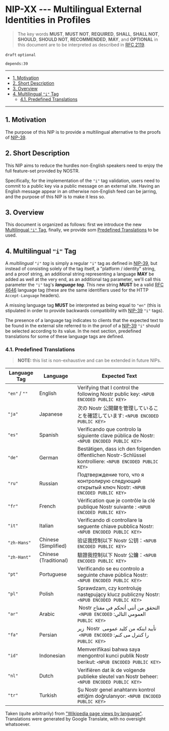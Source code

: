 <!-- markdownlint-enable -->
<!-- markdownlint-disable MD013 -->

# NIP-XX --- Multilingual External Identities in Profiles

> The key words **MUST**, **MUST NOT**, **REQUIRED**, **SHALL**, **SHALL NOT**, **SHOULD**, **SHOULD NOT**, **RECOMMENDED**,  **MAY**, and **OPTIONAL** in this document are to be interpreted as described in [RFC 2119](https://www.rfc-editor.org/rfc/rfc2119.txt).

`draft` `optional`

`depends:39`

---

- [1. Motivation](#1-motivation)
- [2. Short Description](#2-short-description)
- [3. Overview](#3-overview)
- [4. Multilingual `"i"` Tag](#4-multilingual-i-tag)
  - [4.1. Predefined Translations](#41-predefined-translations)

---

## 1. Motivation

The purpose of this NIP is to provide a multilingual alternative to the proofs of [NIP-39](https://github.com/nostr-protocol/nips/blob/master/39.md).

## 2. Short Description

This NIP aims to reduce the hurdles non-English speakers need to enjoy the full feature-set provided by NOSTR.

Specifically, for the implementation of the `"i"` tag validation, users need to commit to a public key via a public message on an external site.
Having an English message appear in an otherwise non-English feed can be jarring, and the purpose of this NIP is to make it less so.

## 3. Overview

This document is organized as follows: first we introduce the new [Multilingual `"i"` Tag](#4-multilingual-i-tag), finally, we provide som [Predefined Translations](#41-predefined-translations) to be used.

## 4. Multilingual `"i"` Tag

A _multilingual `"i"` tag_ is simply a regular `"i"` tag as defined in [NIP-39](https://github.com/nostr-protocol/nips/blob/master/39.md), but instead of consisting solely of the tag itself, a "platform / identity" string, and a proof string, an additional string representing a language **MAY** be added as well at the very end, as an additional tag parameter, we'll call this parameter the `"i"` tag's **_language tag_**.
This new string **MUST** be a valid [RFC 4646](https://www.rfc-editor.org/rfc/rfc4646) language tag (these are the same identifiers used for the HTTP `Accept-Language` headers).

A missing language tag **MUST** be interpreted as being equal to `"en"` (this is stipulated in order to provide backwards compatibility with [NIP-39](https://github.com/nostr-protocol/nips/blob/master/39.md) `"i"` tags).

The presence of a language tag indicates to clients that the expected text to be found in the external site referred to in the proof of a [NIP-39](https://github.com/nostr-protocol/nips/blob/master/39.md) `"i"` should be selected according to its value.
In the next section, predefined translations for some of these language tags are defined.

### 4.1. Predefined Translations

> **NOTE:** this list is non-exhaustive and can be extended in future NIPs.

| Language Tag  | Language              | Expected Text                                                                                                                                                                                                                                                                                                                                                                                                                                                                      |
| ------------- | --------------------- | ---------------------------------------------------------------------------------------------------------------------------------------------------------------------------------------------------------------------------------------------------------------------------------------------------------------------------------------------------------------------------------------------------------------------------------------------------------------------------------- |
| `"en"` / `""` | English               | Verifying that I control the following Nostr public key: `<NPUB ENCODED PUBLIC KEY>`                                                                                                                                                                                                                                                                                                                                                                                               |
| `"ja"`        | Japanese              | &#x6b21;&#x306e; Nostr &#x516c;&#x958b;&#x9375;&#x3092;&#x7ba1;&#x7406;&#x3057;&#x3066;&#x3044;&#x308b;&#x3053;&#x3068;&#x3092;&#x78ba;&#x8a8d;&#x3057;&#x3066;&#x3044;&#x307e;&#x3059;: `<NPUB ENCODED PUBLIC KEY>`                                                                                                                                                                                                                                                               |
| `"es"`        | Spanish               | Verificando que controlo la siguiente clave p&#x00fa;blica de Nostr: `<NPUB ENCODED PUBLIC KEY>`                                                                                                                                                                                                                                                                                                                                                                                   |
| `"de"`        | German                | Best&#x00e4;tigen, dass ich den folgenden &#x00f6;ffentlichen Nostr-Schl&#x00fc;ssel kontrolliere: `<NPUB ENCODED PUBLIC KEY>`                                                                                                                                                                                                                                                                                                                                                     |
| `"ru"`        | Russian               | &#x041f;&#x043e;&#x0434;&#x0442;&#x0432;&#x0435;&#x0440;&#x0436;&#x0434;&#x0435;&#x043d;&#x0438;&#x0435; &#x0442;&#x043e;&#x0433;&#x043e;, &#x0447;&#x0442;&#x043e; &#x044f; &#x043a;&#x043e;&#x043d;&#x0442;&#x0440;&#x043e;&#x043b;&#x0438;&#x0440;&#x0443;&#x044e; &#x0441;&#x043b;&#x0435;&#x0434;&#x0443;&#x044e;&#x0449;&#x0438;&#x0439; &#x043e;&#x0442;&#x043a;&#x0440;&#x044b;&#x0442;&#x044b;&#x0439; &#x043a;&#x043b;&#x044e;&#x0447; Nostr: `<NPUB ENCODED PUBLIC KEY>` |
| `"fr"`        | French                | V&#x00e9;rification que je contr&#x00f4;le la cl&#x00e9; publique Nostr suivante : `<NPUB ENCODED PUBLIC KEY>`                                                                                                                                                                                                                                                                                                                                                                     |
| `"it"`        | Italian               | Verificando di controllare la seguente chiave pubblica Nostr: `<NPUB ENCODED PUBLIC KEY>`                                                                                                                                                                                                                                                                                                                                                                                          |
| `"zh-Hans"`   | Chinese (Simplified)  | &#x9a8c;&#x8bc1;&#x6211;&#x63a7;&#x5236;&#x4ee5;&#x4e0b; Nostr &#x516c;&#x94a5;&#xff1a;`<NPUB ENCODED PUBLIC KEY>`                                                                                                                                                                                                                                                                                                                                                                 |
| `"zh-Hant"`   | Chinese (Traditional) | &#x9a57;&#x8b49;&#x6211;&#x63a7;&#x5236;&#x4ee5;&#x4e0b; Nostr &#x516c;&#x9470;&#xff1a;`<NPUB ENCODED PUBLIC KEY>`                                                                                                                                                                                                                                                                                                                                                                 |
| `"pt"`        | Portuguese            | Verificando se eu controlo a seguinte chave p&#x00fa;blica Nostr: `<NPUB ENCODED PUBLIC KEY>`                                                                                                                                                                                                                                                                                                                                                                                      |
| `"pl"`        | Polish                | Sprawdzam, czy kontroluj&#x0119; nast&#x0119;puj&#x0105;cy klucz publiczny Nostr: `<NPUB ENCODED PUBLIC KEY>`                                                                                                                                                                                                                                                                                                                                                                      |
| `"ar"`        | Arabic                | &#x202B; &#x0627;&#x0644;&#x062a;&#x062d;&#x0642;&#x0642; &#x0645;&#x0646; &#x0623;&#x0646;&#x0646;&#x064a; &#x0623;&#x062a;&#x062d;&#x0643;&#x0645; &#x0641;&#x064a; &#x0645;&#x0641;&#x062a;&#x0627;&#x062d; &#x202A; Nostr &#x202C; &#x0627;&#x0644;&#x0639;&#x0645;&#x0648;&#x0645;&#x064a; &#x0627;&#x0644;&#x062a;&#x0627;&#x0644;&#x064a;: &#x202A; `<NPUB ENCODED PUBLIC KEY>` &#x202C; &#x202C;                                                                           |
| `"fa"`        | Persian               | &#x202B; &#x062a;&#x0623;&#x06cc;&#x06cc;&#x062f; &#x0627;&#x06cc;&#x0646;&#x06a9;&#x0647; &#x0645;&#x0646; &#x06a9;&#x0644;&#x06cc;&#x062f; &#x0639;&#x0645;&#x0648;&#x0645;&#x06cc; &#x202A; Nostr &#x202C; &#x0632;&#x06cc;&#x0631; &#x0631;&#x0627; &#x06a9;&#x0646;&#x062a;&#x0631;&#x0644; &#x0645;&#x06cc; &#x06a9;&#x0646;&#x0645;: &#x202A; `<NPUB ENCODED PUBLIC KEY>` &#x202C; &#x202C;                                                                                 |
| `"id"`        | Indonesian            | Memverifikasi bahwa saya mengontrol kunci publik Nostr berikut: `<NPUB ENCODED PUBLIC KEY>`                                                                                                                                                                                                                                                                                                                                                                                        |
| `"nl"`        | Dutch                 | Verifi&#x00eb;ren dat ik de volgende publieke sleutel van Nostr beheer: `<NPUB ENCODED PUBLIC KEY>`                                                                                                                                                                                                                                                                                                                                                                                |
| `"tr"`        | Turkish               | &#x015e;u Nostr genel anahtar&#x0131;n&#x0131; kontrol etti&#x011f;im do&#x011f;rulan&#x0131;yor: `<NPUB ENCODED PUBLIC KEY>`                                                                                                                                                                                                                                                                                                                                                      |

Taken (quite arbitrarily) from ["Wikipedia page views by language"](https://web.archive.org/web/20230401073217/https://en.wikipedia.org/wiki/Languages_used_on_the_Internet#Wikipedia_page_views_by_language).
Translations were generated by Google Translate, with no oversight whatsoever.
